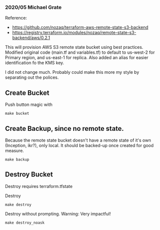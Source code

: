 ### 2020/05 Michael Grate

Reference: 
- https://github.com/nozaq/terraform-aws-remote-state-s3-backend
- https://registry.terraform.io/modules/nozaq/remote-state-s3-backend/aws/0.2.1

This will provision AWS S3 remote state bucket using best practices. Modified original code (main.tf and variables.tf) to default to us-west-2 for Primary region, and us-east-1 for replica. 
Also added an alias for easier identification fo the KMS key.

I did not change much. Probably could make this more my style by separating out the polices.

## Create Bucket

Push button magic with 
```
make bucket
```

## Create Backup, since no remote state.

Because the remote state bucket doesn't have a remote state of it's own (Inception, ikr?), only local. It should be backed-up once created for good measure.
```
make backup
```

## Destroy Bucket
Destroy requires terraform.tfstate 

Destroy
```
make destroy
```

Destroy without prompting. Warning: Very impactful!
```
make destroy_noask
``` 
